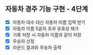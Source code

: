 ## 자동차 경주 기능 구현 - 4단계

- [X] 자동차 대수 대신 자동차 이름 입력 받기
- [X] 자동차 이름 5글자 초과 유효성 체크
- [X] 기록 저장 시 자동차 이름과 같이 저장
- [X] 우승자 선정
- [X] 라운드 결과와 우승자 출력